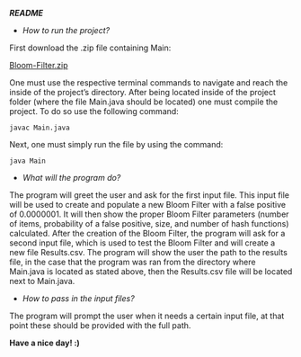***README***
- *How to run the project?*

First download the .zip file containing Main: 

[Bloom-Filter.zip](https://github.com/Kenneth-Aponte/Bloom-Filter/files/7824839/Bloom-Filter.zip)


One must use the respective terminal commands to navigate and reach the inside of the project’s directory. After being located inside of the project folder (where the file Main.java should be located) one must compile the project. To do so use the following command:

    javac Main.java

Next, one must simply run the file by using the command:

    java Main

- *What will the program do?*

The program will greet the user and ask for the first input file. This input file will be used to create and populate a new Bloom Filter with a false positive of 0.0000001. It will then show the proper Bloom Filter parameters (number of items, probability of a false positive, size, and number of hash functions) calculated. After the creation of the Bloom Filter, the program will ask for a second input file, which is used to test the Bloom Filter and will create a new file Results.csv. The program will show the user the path to the results file, in the case that the program was ran from the directory where Main.java is located as stated above, then the Results.csv file will be located next to Main.java.

- *How to pass in the input files?*

The program will prompt the user when it needs a certain input file, at that point these should be provided with the full path.

**Have a nice day! :)**
